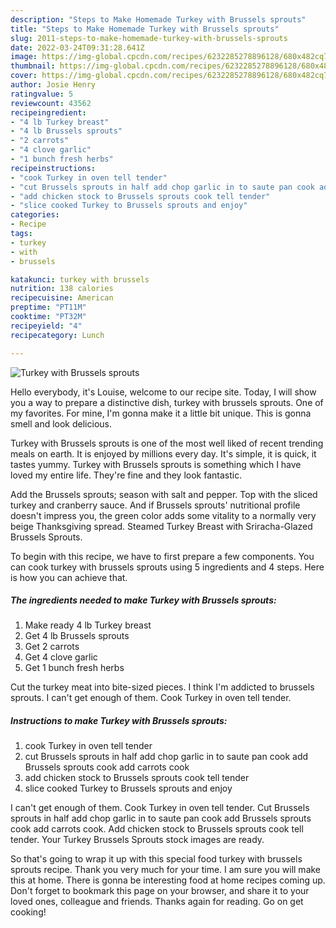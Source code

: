 ```yaml
---
description: "Steps to Make Homemade Turkey with Brussels sprouts"
title: "Steps to Make Homemade Turkey with Brussels sprouts"
slug: 2011-steps-to-make-homemade-turkey-with-brussels-sprouts
date: 2022-03-24T09:31:28.641Z
image: https://img-global.cpcdn.com/recipes/6232285278896128/680x482cq70/turkey-with-brussels-sprouts-recipe-main-photo.jpg
thumbnail: https://img-global.cpcdn.com/recipes/6232285278896128/680x482cq70/turkey-with-brussels-sprouts-recipe-main-photo.jpg
cover: https://img-global.cpcdn.com/recipes/6232285278896128/680x482cq70/turkey-with-brussels-sprouts-recipe-main-photo.jpg
author: Josie Henry
ratingvalue: 5
reviewcount: 43562
recipeingredient:
- "4 lb Turkey breast"
- "4 lb Brussels sprouts"
- "2 carrots"
- "4 clove garlic"
- "1 bunch fresh herbs"
recipeinstructions:
- "cook Turkey in oven tell tender"
- "cut Brussels sprouts in half add chop garlic in to saute pan cook add Brussels sprouts cook add carrots cook"
- "add chicken stock to Brussels sprouts cook tell tender"
- "slice cooked Turkey to Brussels sprouts and enjoy"
categories:
- Recipe
tags:
- turkey
- with
- brussels

katakunci: turkey with brussels 
nutrition: 138 calories
recipecuisine: American
preptime: "PT11M"
cooktime: "PT32M"
recipeyield: "4"
recipecategory: Lunch

---
```



![Turkey with Brussels sprouts](https://img-global.cpcdn.com/recipes/6232285278896128/680x482cq70/turkey-with-brussels-sprouts-recipe-main-photo.jpg)

Hello everybody, it's Louise, welcome to our recipe site. Today, I will show you a way to prepare a distinctive dish, turkey with brussels sprouts. One of my favorites. For mine, I'm gonna make it a little bit unique. This is gonna smell and look delicious.

Turkey with Brussels sprouts is one of the most well liked of recent trending meals on earth. It is enjoyed by millions every day. It's simple, it is quick, it tastes yummy. Turkey with Brussels sprouts is something which I have loved my entire life. They're fine and they look fantastic.

Add the Brussels sprouts; season with salt and pepper. Top with the sliced turkey and cranberry sauce. And if Brussels sprouts&#39; nutritional profile doesn&#39;t impress you, the green color adds some vitality to a normally very beige Thanksgiving spread. Steamed Turkey Breast with Sriracha-Glazed Brussels Sprouts.


To begin with this recipe, we have to first prepare a few components. You can cook turkey with brussels sprouts using 5 ingredients and 4 steps. Here is how you can achieve that.

<!--inarticleads1-->

##### The ingredients needed to make Turkey with Brussels sprouts:

1. Make ready 4 lb Turkey breast
1. Get 4 lb Brussels sprouts
1. Get 2 carrots
1. Get 4 clove garlic
1. Get 1 bunch fresh herbs


Cut the turkey meat into bite-sized pieces. I think I&#39;m addicted to brussels sprouts. I can&#39;t get enough of them. Cook Turkey in oven tell tender. 

<!--inarticleads2-->

##### Instructions to make Turkey with Brussels sprouts:

1. cook Turkey in oven tell tender
1. cut Brussels sprouts in half add chop garlic in to saute pan cook add Brussels sprouts cook add carrots cook
1. add chicken stock to Brussels sprouts cook tell tender
1. slice cooked Turkey to Brussels sprouts and enjoy


I can&#39;t get enough of them. Cook Turkey in oven tell tender. Cut Brussels sprouts in half add chop garlic in to saute pan cook add Brussels sprouts cook add carrots cook. Add chicken stock to Brussels sprouts cook tell tender. Your Turkey Brussels Sprouts stock images are ready. 

So that's going to wrap it up with this special food turkey with brussels sprouts recipe. Thank you very much for your time. I am sure you will make this at home. There is gonna be interesting food at home recipes coming up. Don't forget to bookmark this page on your browser, and share it to your loved ones, colleague and friends. Thanks again for reading. Go on get cooking!
